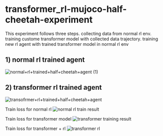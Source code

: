 # transformer_rl-mujoco-half-cheetah-experiment
This experiment follows three steps. collecting data from normal rl env. training custome transformer model with collected data trajectory. training new rl agent with trained transformer model in normal rl env

## 1) normal rl trained agent ##
![normal+rl+trained+half+cheetah+agent (1)](https://github.com/user-attachments/assets/ae9b8d88-bc68-4b8d-bd18-e18d51aca74d)

## 2) transformer rl trained agent ##
![transofrmer+rl+trained+half+cheetah+agent](https://github.com/user-attachments/assets/9e6832ea-58c6-407e-862e-1553d2cdbedb)

Train loss for normal rl
![normal rl train result](https://github.com/user-attachments/assets/b5db2b49-9bb2-49ba-9c02-46ab311c3475)

Train loss for transformer model
![transformer training result](https://github.com/user-attachments/assets/80603326-7371-4103-b01f-f7fd6ae6985d)


Train loss for transformer + rl
![transformer rl](https://github.com/user-attachments/assets/b3d4777c-783c-4d93-a9fc-054f5a461843)
